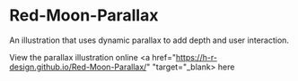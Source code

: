 # Red-Moon-Parallax
An illustration that uses dynamic parallax to add depth and user interaction. 

View the parallax illustration online
<a href="https://h-r-design.github.io/Red-Moon-Parallax/" "target="_blank> here</a>
